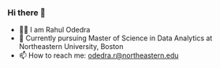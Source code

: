 ### Hi there 👋
- 👨‍💻 I am Rahul Odedra
- 🔭 Currently pursuing Master of Science in Data Analytics at Northeastern University, Boston
- 📫 How to reach me: odedra.r@northeastern.edu
